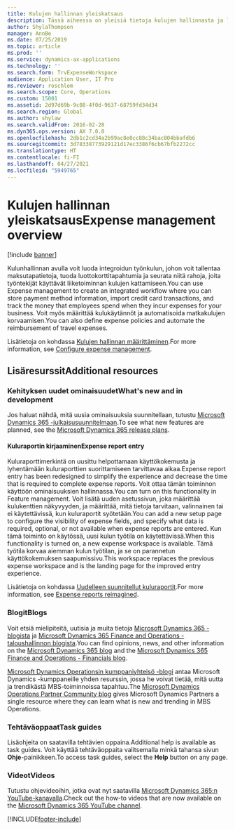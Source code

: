 ```yaml
---
title: Kulujen hallinnan yleiskatsaus
description: Tässä aiheessa on yleisiä tietoja kulujen hallinnasta ja linkkejä lisäresursseihin. Kulunhallinnan avulla voit luoda integroidun työnkulun, johon voit tallentaa maksutapatietoja, tuoda luottokorttitapahtumia ja seurata niitä rahoja, joita työntekijät käyttävät liiketoiminnan kulujen kattamiseen.
author: ShylaThompson
manager: AnnBe
ms.date: 07/25/2019
ms.topic: article
ms.prod: ''
ms.service: dynamics-ax-applications
ms.technology: ''
ms.search.form: TrvExpenseWorkspace
audience: Application User, IT Pro
ms.reviewer: roschlom
ms.search.scope: Core, Operations
ms.custom: 15001
ms.assetid: 2d97d69b-9c08-4f0d-9637-68759fd34d34
ms.search.region: Global
ms.author: shylaw
ms.search.validFrom: 2016-02-28
ms.dyn365.ops.version: AX 7.0.0
ms.openlocfilehash: 2db1c2cd34a2b99ac8e0cc88c34bac804bbafdb6
ms.sourcegitcommit: 3d78338773929121d17ec3386f6cb67bfb2272cc
ms.translationtype: HT
ms.contentlocale: fi-FI
ms.lasthandoff: 04/27/2021
ms.locfileid: "5949765"
---
```

# <a name="expense-management-overview"></a><span data-ttu-id="9e811-104">Kulujen hallinnan yleiskatsaus</span><span class="sxs-lookup"><span data-stu-id="9e811-104">Expense management overview</span></span>

[!include [banner](../includes/banner.md)]

<span data-ttu-id="9e811-105">Kulunhallinnan avulla voit luoda integroidun työnkulun, johon voit tallentaa maksutapatietoja, tuoda luottokorttitapahtumia ja seurata niitä rahoja, joita työntekijät käyttävät liiketoiminnan kulujen kattamiseen.</span><span class="sxs-lookup"><span data-stu-id="9e811-105">You can use Expense management to create an integrated workflow where you can store payment method information, import credit card transactions, and track the money that employees spend when they incur expenses for your business.</span></span> <span data-ttu-id="9e811-106">Voit myös määrittää kulukäytännöt ja automatisoida matkakulujen korvaamisen.</span><span class="sxs-lookup"><span data-stu-id="9e811-106">You can also define expense policies and automate the reimbursement of travel expenses.</span></span>

<span data-ttu-id="9e811-107">Lisätietoja on kohdassa [Kulujen hallinnan määrittäminen](plan-expense-management.md).</span><span class="sxs-lookup"><span data-stu-id="9e811-107">For more information, see [Configure expense management](plan-expense-management.md).</span></span>

## <a name="additional-resources"></a><span data-ttu-id="9e811-108">Lisäresurssit</span><span class="sxs-lookup"><span data-stu-id="9e811-108">Additional resources</span></span>

### <a name="whats-new-and-in-development"></a><span data-ttu-id="9e811-109">Kehityksen uudet ominaisuudet</span><span class="sxs-lookup"><span data-stu-id="9e811-109">What's new and in development</span></span>

<span data-ttu-id="9e811-110">Jos haluat nähdä, mitä uusia ominaisuuksia suunnitellaan, tutustu [Microsoft Dynamics 365 -julkaisusuunnitelmaan](/dynamics365/release-plans/).</span><span class="sxs-lookup"><span data-stu-id="9e811-110">To see what new features are planned, see the [Microsoft Dynamics 365 release plans](/dynamics365/release-plans/).</span></span>

#### <a name="expense-report-entry"></a><span data-ttu-id="9e811-111">Kuluraportin kirjaaminen</span><span class="sxs-lookup"><span data-stu-id="9e811-111">Expense report entry</span></span>

<span data-ttu-id="9e811-112">Kuluraporttimerkintä on uusittu helpottamaan käyttökokemusta ja lyhentämään kuluraporttien suorittamiseen tarvittavaa aikaa.</span><span class="sxs-lookup"><span data-stu-id="9e811-112">Expense report entry has been redesigned to simplify the experience and decrease the time that is required to complete expense reports.</span></span> <span data-ttu-id="9e811-113">Voit ottaa tämän toiminnon käyttöön ominaisuuksien hallinnassa.</span><span class="sxs-lookup"><span data-stu-id="9e811-113">You can turn on this functionality in Feature management.</span></span> <span data-ttu-id="9e811-114">Voit lisätä uuden asetussivun, joka määrittää kulukenttien näkyvyyden, ja määrittää, mitä tietoja tarvitaan, valinnainen tai ei käytettävissä, kun kuluraportit syötetään.</span><span class="sxs-lookup"><span data-stu-id="9e811-114">You can add a new setup page to configure the visibility of expense fields, and specify what data is required, optional, or not available when expense reports are entered.</span></span> <span data-ttu-id="9e811-115">Kun tämä toiminto on käytössä, uusi kulun työtila on käytettävissä.</span><span class="sxs-lookup"><span data-stu-id="9e811-115">When this functionality is turned on, a new expense workspace is available.</span></span> <span data-ttu-id="9e811-116">Tämä työtila korvaa aiemman kulun työtilan, ja se on parannetun käyttökokemuksen saapumissivu.</span><span class="sxs-lookup"><span data-stu-id="9e811-116">This workspace replaces the previous expense workspace and is the landing page for the improved entry experience.</span></span>

<span data-ttu-id="9e811-117">Lisätietoja on kohdassa [Uudelleen suunnitellut kuluraportit](ExpenseWorkspaceNew.md).</span><span class="sxs-lookup"><span data-stu-id="9e811-117">For more information, see [Expense reports reimagined](ExpenseWorkspaceNew.md).</span></span>

### <a name="blogs"></a><span data-ttu-id="9e811-118">Blogit</span><span class="sxs-lookup"><span data-stu-id="9e811-118">Blogs</span></span>

<span data-ttu-id="9e811-119">Voit etsiä mielipiteitä, uutisia ja muita tietoja [Microsoft Dynamics 365 -blogista](https://community.dynamics.com/b/msftdynamicsblog?c=Enterprise) ja [Microsoft Dynamics 365 Finance and Operations - taloushallinnon blogista](https://community.dynamics.com/365/financeandoperations/b/financials).</span><span class="sxs-lookup"><span data-stu-id="9e811-119">You can find opinions, news, and other information on the [Microsoft Dynamics 365 blog](https://community.dynamics.com/b/msftdynamicsblog?c=Enterprise) and the [Microsoft Dynamics 365 Finance and Operations - Financials blog](https://community.dynamics.com/365/financeandoperations/b/financials).</span></span>

<span data-ttu-id="9e811-120">[Microsoft Dynamics Operationsin kumppaniyhteisö -blogi](https://community.dynamics.com/partner/b/operationspartnercommunityblog) antaa Microsoft Dynamics -kumppaneille yhden resurssin, jossa he voivat tietää, mitä uutta ja trendikästä MBS-toiminnoissa tapahtuu.</span><span class="sxs-lookup"><span data-stu-id="9e811-120">The [Microsoft Dynamics Operations Partner Community blog](https://community.dynamics.com/partner/b/operationspartnercommunityblog) gives Microsoft Dynamics Partners a single resource where they can learn what is new and trending in MBS Operations.</span></span>

### <a name="task-guides"></a><span data-ttu-id="9e811-121">Tehtäväoppaat</span><span class="sxs-lookup"><span data-stu-id="9e811-121">Task guides</span></span>

<span data-ttu-id="9e811-122">Lisäohjeita on saatavilla tehtävien oppaina.</span><span class="sxs-lookup"><span data-stu-id="9e811-122">Additional help is available as task guides.</span></span> <span data-ttu-id="9e811-123">Voit käyttää tehtäväoppaita valitsemalla minkä tahansa sivun **Ohje**-painikkeen.</span><span class="sxs-lookup"><span data-stu-id="9e811-123">To access task guides, select the **Help** button on any page.</span></span>

### <a name="videos"></a><span data-ttu-id="9e811-124">Videot</span><span class="sxs-lookup"><span data-stu-id="9e811-124">Videos</span></span>

<span data-ttu-id="9e811-125">Tutustu ohjevideoihin, jotka ovat nyt saatavilla [Microsoft Dynamics 365:n YouTube-kanavalla](https://www.youtube.com/channel/UCJGCg4rB3QSs8y_1FquelBQ).</span><span class="sxs-lookup"><span data-stu-id="9e811-125">Check out the how-to videos that are now available on the [Microsoft Dynamics 365 YouTube channel](https://www.youtube.com/channel/UCJGCg4rB3QSs8y_1FquelBQ).</span></span>


[!INCLUDE[footer-include](../includes/footer-banner.md)]